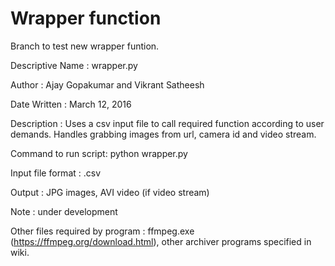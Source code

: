 # Wrapper function

Branch to test new wrapper funtion.


Descriptive Name     : wrapper.py

Author               : Ajay Gopakumar and Vikrant Satheesh		

Date Written         : March 12, 2016

Description          : Uses a csv input file to call required function according to user
                       demands. Handles grabbing images from url, camera id and video stream.
                       
Command to run script: python wrapper.py

Input file format    : .csv

Output               : JPG images, AVI video (if video stream)

Note                 : under development

Other files required by program : ffmpeg.exe (https://ffmpeg.org/download.html), other archiver programs specified in wiki.

